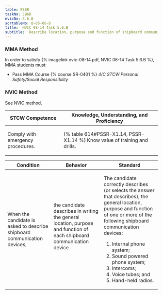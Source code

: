 ```yaml
---
table: PSSR
taskNo: 5B6B
nvicNo: 5.6.B 
sortableNo: B-05-06-B
title:  NVIC 08-14 Task 5.6.B
subtitle:  Describe location, purpose and function of shipboard communication devices
---
```



### MMA Method

In order to satisfy  {% imagelink nvic-08-14.pdf, NVIC 08-14 Task 5.6.B %}, MMA students must:

* Pass MMA Course {% course SR-0401 %}  *4/C STCW Personal Safety/Social Responsibility*


### NVIC Method

<a onclick="togglevisibility('nvic_methods')" >See NVIC method.</a>

<div id='nvic_methods' class='hide'>

<table>
<thead>
<tr>
<th class='forty'> STCW Competence </th>
<th class='sixty'> Knowledge, Understanding, and Proficiency </th>
</tr>
</thead>




<tbody>
<tr><td markdown='1'>

Comply with emergency procedures.

</td><td markdown='1'>

{% table 614#PSSR-X1.14, PSSR-X1.14 %} Know value of training and drills.

</td></tr>


</tbody>
</table>


<table>
<thead>
<tr><th class='twenty'>  Condition </th><th class='twenty'> Behavior </th><th  class='sixty'>Standard </th></tr>
</thead>
<tbody >



<tr><td markdown='1'>

When the candidate is asked to describe shipboard communication devices,

</td><td markdown='1'>

the candidate describes in writing the general location, purpose and function of each shipboard communication device

<br>

<div class="tooltip" markdown='1'>



</div>


</td><td markdown='1'>

The candidate correctly describes (or selects the answer that describes), the general location, purpose and function of one or more of the following shipboard communication devices:
 
1.  Internal phone system; 
2.  Sound powered phone system; 
3.  Intercoms; 
4.  Voice tubes; and 
5.  Hand-held radios.

</td></tr>
</tbody>
</table>
</div>
